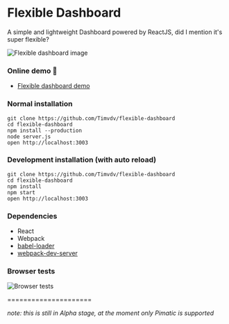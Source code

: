 Flexible Dashboard
=====================

A simple and lightweight Dashboard powered by ReactJS, did I mention it's super flexible?

![Flexible dashboard image](https://s3.amazonaws.com/f.cl.ly/items/1y2A0J341l3S1F0b2423/Schermafbeelding%202016-07-01%20om%2011.12.40.png?v=8514cffd)


### Online demo :muscle:
* [Flexible dashboard demo](http://dashboard.timvandevathorst.nl)

### Normal installation
```
git clone https://github.com/Timvdv/flexible-dashboard
cd flexible-dashboard
npm install --production
node server.js
open http://localhost:3003
```

### Development installation (with auto reload)

```
git clone https://github.com/Timvdv/flexible-dashboard
cd flexible-dashboard
npm install
npm start
open http://localhost:3003
```

### Dependencies

* React
* Webpack
* [babel-loader](https://github.com/babel/babel-loader)
* [webpack-dev-server](https://github.com/webpack/webpack-dev-server)

### Browser tests

![Browser tests](https://s3.amazonaws.com/f.cl.ly/items/1Z082y261Z2z0B202Q05/Artboard%201.jpg?v=11bb3430)

=====================


*note: this is still in Alpha stage, at the moment only Pimatic is supported*
